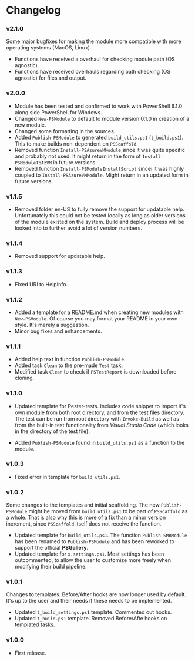 # Changelog

### v2.1.0

Some major bugfixes for making the module more compatible with more operating systems (MacOS, Linux).

* Functions have received a overhaul for checking module path (OS agnostic).
* Functions have received overhauls regarding path checking (OS agnostic) for files and output.

### v2.0.0

* Module has been tested and confirmed to work with PowerShell 6.1.0 along side PowerShell for Windows.
* Changed `New-PSModule` to default to module version 0.1.0 in creation of a new module.
* Changed some formatting in the sources.
* Added `Publish-PSModule` to generated `build_utils.ps1` (`t_build.ps1`). This to make builds non-dependent on `PSScaffold`.
* Removed function `Install-PSAzureVMModule` since it was quite specific and probably not used. It might return in the form of `Install-PSModuleToAzVM` in future versions.
* Removed function `Install-PSModuleInstallScript` sincei it was highly coupled to `Install-PSAzureVMModule`. Might return in an updated form in future versions.

### v1.1.5

* Removed folder en-US to fully remove the support for updatable help. Unfortunately this could not be tested locally as long as older versions of the 
module existed on the system. Build and deploy process will be looked into to further avoid a lot of version numbers.

### v1.1.4

* Removed support for updatable help.

### v1.1.3

* Fixed URI to HelpInfo.

### v1.1.2

* Added a template for a README.md when creating new modules with `New-PSModule`. Of course you may format your README in your own style. It's merely a suggestion.
* Minor bug fixes and enhancements.

### v1.1.1

* Added help text in function `Publish-PSModule`.
* Added task `Clean` to the pre-made `Test` task.
* Modified task `Clean` to check if `PSTestReport` is downloaded before cloning.

### v1.1.0

* Updated template for Pester-tests. Includes code snippet to Import it's own module from both root directory, and from the test files directory. The test can be run from root directory with `Invoke-Build` as
well as from the built-in test functionality from *Visual Studio Code* (which looks in the directory of the test file).

* Added `Publish-PSModule` found in `build_utils.ps1` as a function to the module.

### v1.0.3

* Fixed error in template for `build_utils.ps1`.

### v1.0.2

Some changes to the templates and initial scaffolding. The new `Publish-PSModule` might be moved from `build_utils.ps1` to be part of `PSScaffold` as a whole.
That is also why this is more of a fix than a minor version increment, since `PSScaffold` itself does not receive the function.

* Updated template for `build_utils.ps1`. The function `Publish-SMBModule` has been renamed to `Publish-PSModule` and has been reworked to support the official **PSGallery**.
* Updated template for `x.settings.ps1`. Most settings has been outcommented, to allow the user to customize more freely when modifying their build pipeline.

### v1.0.1

Changes to templates. Before/After hooks are now longer used by default. It's up
to the user and their needs if these needs to be implemented.

* Updated `t_build_settings.ps1` template. Commented out hooks.
* Updated `t_build.ps1` template. Removed Before/Afte hooks on templated tasks.

### v1.0.0

* First release.